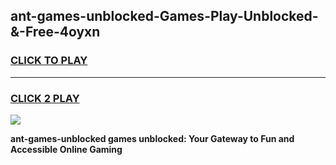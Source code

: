 
## ant-games-unblocked-Games-Play-Unblocked-&-Free-4oyxn
<h3>
<a href="https://premium76.site?title=ant-games-unblocked&ref=24A">CLICK TO PLAY</a></h3>
<hr>

<h3>
<a href="https://premium76.site?title=ant-games-unblocked&ref=24A">CLICK 2 PLAY</a>
  
</h3>

<a href="https://premium76.site?title=ant-games-unblocked&ref=24A"><img src="https://clearcache.store/games.png"></a>


**ant-games-unblocked games unblocked: Your Gateway to Fun and Accessible Online Gaming**
